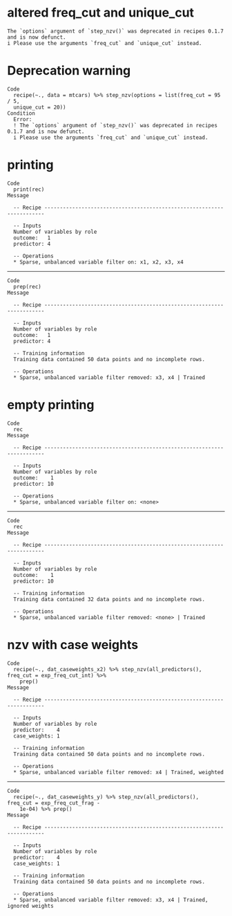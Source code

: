# altered freq_cut and unique_cut

    The `options` argument of `step_nzv()` was deprecated in recipes 0.1.7 and is now defunct.
    i Please use the arguments `freq_cut` and `unique_cut` instead.

# Deprecation warning

    Code
      recipe(~., data = mtcars) %>% step_nzv(options = list(freq_cut = 95 / 5,
      unique_cut = 20))
    Condition
      Error:
      ! The `options` argument of `step_nzv()` was deprecated in recipes 0.1.7 and is now defunct.
      i Please use the arguments `freq_cut` and `unique_cut` instead.

# printing

    Code
      print(rec)
    Message
      
      -- Recipe ----------------------------------------------------------------------
      
      -- Inputs 
      Number of variables by role
      outcome:   1
      predictor: 4
      
      -- Operations 
      * Sparse, unbalanced variable filter on: x1, x2, x3, x4

---

    Code
      prep(rec)
    Message
      
      -- Recipe ----------------------------------------------------------------------
      
      -- Inputs 
      Number of variables by role
      outcome:   1
      predictor: 4
      
      -- Training information 
      Training data contained 50 data points and no incomplete rows.
      
      -- Operations 
      * Sparse, unbalanced variable filter removed: x3, x4 | Trained

# empty printing

    Code
      rec
    Message
      
      -- Recipe ----------------------------------------------------------------------
      
      -- Inputs 
      Number of variables by role
      outcome:    1
      predictor: 10
      
      -- Operations 
      * Sparse, unbalanced variable filter on: <none>

---

    Code
      rec
    Message
      
      -- Recipe ----------------------------------------------------------------------
      
      -- Inputs 
      Number of variables by role
      outcome:    1
      predictor: 10
      
      -- Training information 
      Training data contained 32 data points and no incomplete rows.
      
      -- Operations 
      * Sparse, unbalanced variable filter removed: <none> | Trained

# nzv with case weights

    Code
      recipe(~., dat_caseweights_x2) %>% step_nzv(all_predictors(), freq_cut = exp_freq_cut_int) %>%
        prep()
    Message
      
      -- Recipe ----------------------------------------------------------------------
      
      -- Inputs 
      Number of variables by role
      predictor:    4
      case_weights: 1
      
      -- Training information 
      Training data contained 50 data points and no incomplete rows.
      
      -- Operations 
      * Sparse, unbalanced variable filter removed: x4 | Trained, weighted

---

    Code
      recipe(~., dat_caseweights_y) %>% step_nzv(all_predictors(), freq_cut = exp_freq_cut_frag -
        1e-04) %>% prep()
    Message
      
      -- Recipe ----------------------------------------------------------------------
      
      -- Inputs 
      Number of variables by role
      predictor:    4
      case_weights: 1
      
      -- Training information 
      Training data contained 50 data points and no incomplete rows.
      
      -- Operations 
      * Sparse, unbalanced variable filter removed: x3, x4 | Trained, ignored weights

